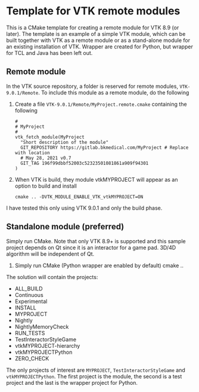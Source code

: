 # Template for VTK remote modules

This is a CMake template for creating a remote module for VTK 8.9 (or
later). The template is an example of a simple VTK module, which can
be built together with VTK as a remote module or as a stand-alone
module for an existing installation of VTK. Wrapper are created for
Python, but wrapper for TCL and Java has been left out.

## Remote module

In the VTK source repository, a folder is reserved for remote
modules, <code>VTK-9.0.1/Remote</code>. To include this module as a remote module, do the following

1. Create a file <code>VTK-9.0.1/Remote/MyProject.remote.cmake</code> containing the following
   ```
   #
   # MyProject
   #
   vtk_fetch_module(MyProject
     "Short description of the module"
     GIT_REPOSITORY https://gitlab.bkmedical.com/MyProject # Replace with location
     # May 28, 2021 v0.7
     GIT_TAG 196f99dbbf52003c52323501081861a909f94301
   )
   ```
2. When VTK is build, they module vtkMYPROJECT will appear as an option to build and install
   ```
   cmake .. -DVTK_MODULE_ENABLE_VTK_vtkMYPROJECT=ON
   ```

I have tested this only using VTK 9.0.1 and only the build phase.

## Standalone module (preferred)

Simply run CMake. Note that only VTK 8.9+ is supported and this sample
project depends on Qt since it is an interactor for a game pad. 3D/4D
algorithm will be independent of Qt.

1. Simply run CMake (Python wrapper are enabled by default)
   cmake ..

The solution will contain the projects:
* ALL_BUILD
* Continuous
* Experimental
* INSTALL
* MYPROJECT
* Nightly
* NightlyMemoryCheck
* RUN_TESTS
* TestInteractorStyleGame
* vtkMYPROJECT-hierarchy
* vtkMYPROJECTPython
* ZERO_CHECK

The only projects of interest are
<code>MYPROJECT</code>, <code>TestInteractorStyleGame</code> and
<code>vtkMYPROJECTPython</code>. The first project is the module, the
second is a test project and the last is the wrapper project for
Python.


